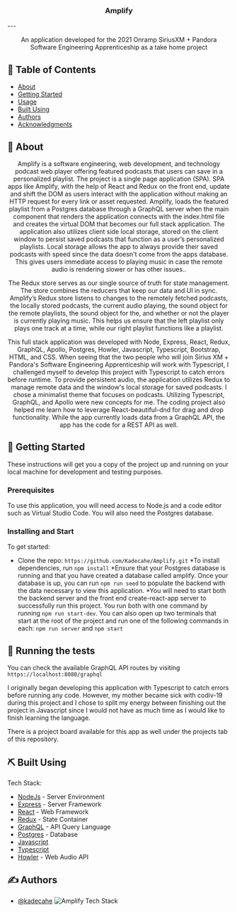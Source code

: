 
<h3 align="center">Amplify</h3>
---

<p align="center"> An application developed for the 2021 Onramp SiriusXM + Pandora Software Engineering Apprenticeship as a take home project
    <br>
</p>

## 📝 Table of Contents
- [About](#about)
- [Getting Started](#getting_started)
- [Usage](#usage)
- [Built Using](#built_using)
- [Authors](#authors)
- [Acknowledgments](#acknowledgement)

## 🧐 About <a name = "about"></a>
<p align="center">
Amplify is a software engineering, web development, and technology podcast web player offering featured podcasts that users can save in a personalized playlist. The project is a single page application (SPA). SPA apps like Amplify, with the help of React and Redux on the front end, update and shift the DOM as users interact with the application without making an HTTP request for every link or asset requested. Amplify, loads the featured playlist from a Postgres database through a GraphQL server when the main component that renders the application connects with the index.html file and creates the virtual DOM that becomes our full stack application. The application also utilizes client side local storage, stored on the client window to persist saved podcasts that function as a user’s personalized playlists. Local storage allows the app to always provide their saved podcasts with speed since the data doesn't come from the apps database. This gives users immediate access to playing music in case the remote audio is rendering slower or has other issues..
</p>

<p align="center">
The Redux store serves as our single source of truth for state management. The store combines the reducers that keep our data and UI in sync. Amplify’s Redux store listens to changes to the remotely fetched podcasts, the locally stored podcasts, the current audio playing, the sound object for the remote playlists, the sound object for the, and whether or not the player is currently playing music. This helps us ensure that the left playlist only plays one track at a time, while our right playlist functions like a playlist. </p>

<p align="center">
This full stack application was developed with Node, Express, React, Redux, GraphQL, Apollo, Postgres, Howler, Javascript, Typescript, Bootstrap, HTML, and CSS. When seeing that the two people who will join Sirius XM + Pandora's Software Engineering Apprenticeship will work with Typescript, I challenged myself to develop this project with Typescript to catch errors before runtime. To provide persistent audio, the application utilizes Redux to manage remote data and the window's local storage for saved podcasts. I chose a minimalist theme that focuses on podcasts. Utilizing Typescript, GraphQL, and Apollo were new concepts for me. The coding project also helped me learn how to leverage React-beautiful-dnd for drag and drop functionality. While the app currently loads data from a GraphQL API, the app has the code for a REST API as well.
</p>

## 🏁 Getting Started <a name = "getting_started"></a>
These instructions will get you a copy of the project up and running on your local machine for development and testing purposes.

### Prerequisites
To use this application, you will need access to Node.js and a code editor such as Virtual Studio Code. You will also need the Postgres database.


### Installing and Start
To get started:
* Clone the repo: `https://github.com/Kadecahe/Amplify.git`
*To install dependencies, run `npm install`
*Ensure that your Postgres database is running and that you have created a database called amplify. Once your database is up, you can run `npm run seed` to populate the backend with the data necessary to view this application.
*You will need to start both the backend server and the front end create-react-app server to successfully run this project. You run both with one command by running `npm run start-dev`. You can also open up two terminals that start at the root of the project and run one of the following commands in each: `npm run server` and `npm start`

## 🔧 Running the tests <a name = "tests"></a>
You can check the available GraphQL API routes by visiting `https://localhost:8080/graphql`

I originally began developing this application with Typescript to catch errors before running any code. However, my mother became sick with codiv-19 during this project and I chose to split my energy between finishing out the project in Javascript since I would not have as much time as I would like to finish learning the language.

There is a project board available for this app as well under the projects tab of this repository.

## ⛏️ Built Using <a name = "built_using"></a>
Tech Stack:
- [NodeJs](https://nodejs.org/en/) - Server Environment
- [Express](https://expressjs.com/) - Server Framework
- [React](https://reactjs.org/) - Web Framework
- [Redux](https://redux.js.org/) - State Container
- [GraphQL](https://graphql.org//) - API Query Language
- [Postgres](https://www.postgresql.org/) - Database
- [Javascript](https://www.javascript.com/)
- [Typescript](https://www.typescriptlang.org/)
- [Howler](https://github.com/goldfire/howler.js/) - Web Audio API

## ✍️ Authors <a name = "authors"></a>
- [@kadecahe](https://github.com/kadecahe)
![Amplify Tech Stack](https://github.com/Kadecahe/Amplify/blob/main/public/Amplify-Stack.png?raw=true)


